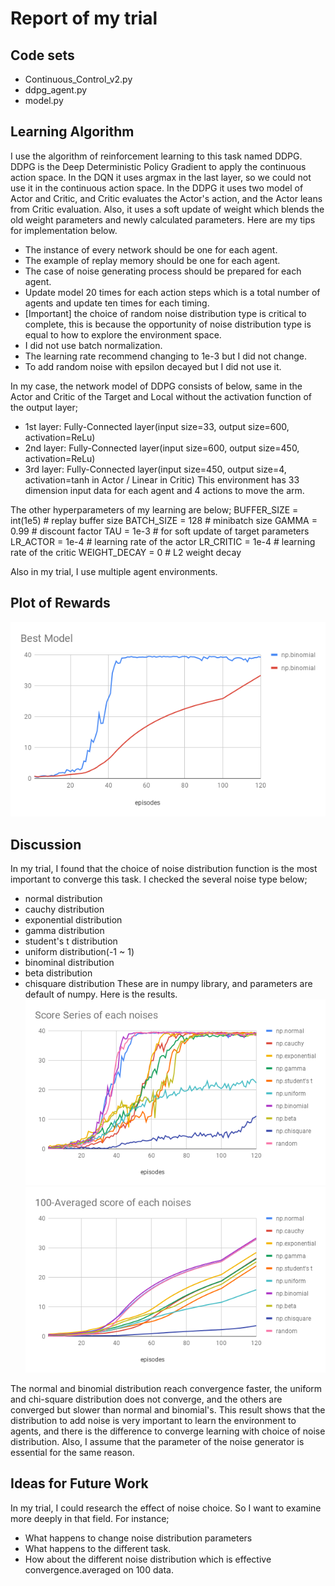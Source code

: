 # Report of my trial

## Code sets
 * Continuous_Control_v2.py
 * ddpg_agent.py
 * model.py

## Learning Algorithm
I use the algorithm of reinforcement learning to this task named DDPG.
DDPG is the Deep Deterministic Policy Gradient to apply the continuous action space.
In the DQN it uses argmax in the last layer, so we could not use it in the continuous action space.
In the DDPG it uses two model of Actor and Critic, and Critic evaluates the Actor's action, and the Actor leans from Critic evaluation.
Also, it uses a soft update of weight which blends the old weight parameters and newly calculated parameters.
Here are my tips for implementation below.
 * The instance of every network should be one for each agent.
 * The example of replay memory should be one for each agent.
 * The case of noise generating process should be prepared for each agent.
 * Update model 20 times for each action steps which is a total number of agents and update ten times for each timing.
 * [Important] the choice of random noise distribution type is critical to complete, this is because the opportunity of noise distribution type is equal to how to explore the environment space.
 * I did not use batch normalization.
 * The learning rate recommend changing to 1e-3 but I did not change. 
 * To add random noise with epsilon decayed but I did not use it.

In my case, the network model of DDPG consists of below, same in the Actor and Critic of the Target and Local without the activation function of the output layer;

 * 1st layer: Fully-Connected layer(input size=33, output size=600, activation=ReLu)
 * 2nd layer: Fully-Connected layer(input size=600, output size=450, activation=ReLu)
 * 3rd layer: Fully-Connected layer(input size=450, output size=4, activation=tanh in Actor / Linear in Critic)
This environment has 33 dimension input data for each agent and 4 actions to move the arm.

The other hyperparameters of my learning are below;
BUFFER_SIZE = int(1e5)  # replay buffer size
BATCH_SIZE = 128        # minibatch size
GAMMA = 0.99            # discount factor
TAU = 1e-3              # for soft update of target parameters
LR_ACTOR = 1e-4         # learning rate of the actor
LR_CRITIC = 1e-4        # learning rate of the critic
WEIGHT_DECAY = 0        # L2 weight decay

Also in my trial, I use multiple agent environments.

## Plot of Rewards
![best learning courve](./misc/score.png)


## Discussion
In my trial, I found that the choice of noise distribution function is the most important to converge this task.
I checked the several noise type below;
 * normal distribution
 * cauchy distribution
 * exponential distribution
 * gamma distribution
 * student's t distribution
 * uniform distribution(-1 ~ 1)
 * binominal distribution
 * beta distribution
 * chisquare distribution
These are in numpy library, and parameters are default of numpy. Here is the results.
![learning courves](./misc/scores.png)
![averaged_learning courves](./misc/averaged_scores.png)

The normal and binomial distribution reach convergence faster, the uniform and chi-square distribution does not converge, and the others are converged but slower than normal and binomial's.
This result shows that the distribution to add noise is very important to learn the environment to agents, and there is the difference to converge learning with choice of noise distribution.
Also, I assume that the parameter of the noise generator is essential for the same reason.

## Ideas for Future Work
In my trial, I could research the effect of noise choice. So I want to examine more deeply in that field.
For instance;
 * What happens to change noise distribution parameters
 * What happens to the different task.
 * How about the different noise distribution which is effective convergence.averaged on 100 data.